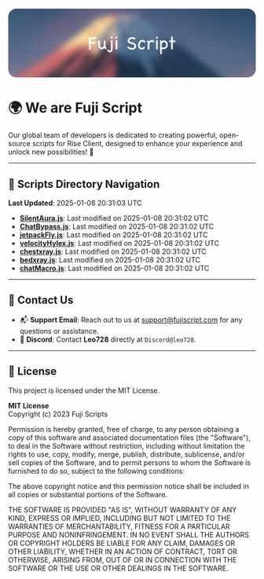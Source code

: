 ![Banner](.github/b.webp)

# 🌍 **We are Fuji Script**

Our global team of developers is dedicated to creating powerful, open-source scripts for Rise Client, designed to enhance your experience and unlock new possibilities! 🌟

---
<!-- SCRIPTS_NAVIGATION_START -->
## 📂 **Scripts Directory Navigation**

**Last Updated**: 2025-01-08 20:31:03 UTC

- **[SilentAura.js](scripts/SilentAura.js)**: Last modified on 2025-01-08 20:31:02 UTC
- **[ChatBypass.js](scripts/ChatBypass.js)**: Last modified on 2025-01-08 20:31:02 UTC
- **[jetpackFly.js](scripts/jetpackFly.js)**: Last modified on 2025-01-08 20:31:02 UTC
- **[velocityHylex.js](scripts/velocityHylex.js)**: Last modified on 2025-01-08 20:31:02 UTC
- **[chestxray.js](scripts/chestxray.js)**: Last modified on 2025-01-08 20:31:02 UTC
- **[bedxray.js](scripts/bedxray.js)**: Last modified on 2025-01-08 20:31:02 UTC
- **[chatMacro.js](scripts/chatMacro.js)**: Last modified on 2025-01-08 20:31:02 UTC

<!-- SCRIPTS_NAVIGATION_END -->

---

## 💬 **Contact Us**  
- 📬 **Support Email**: Reach out to us at [support@fujiscript.com](mailto:support@fujiscript.com) for any questions or assistance.  
- 💬 **Discord**: Contact **Leo728** directly at `Discord@leo728`.

---

## 📜 **License**

This project is licensed under the MIT License.  

**MIT License**  
Copyright (c) 2023 Fuji Scripts  

Permission is hereby granted, free of charge, to any person obtaining a copy of this software and associated documentation files (the "Software"), to deal in the Software without restriction, including without limitation the rights to use, copy, modify, merge, publish, distribute, sublicense, and/or sell copies of the Software, and to permit persons to whom the Software is furnished to do so, subject to the following conditions:  

The above copyright notice and this permission notice shall be included in all copies or substantial portions of the Software.  

THE SOFTWARE IS PROVIDED "AS IS", WITHOUT WARRANTY OF ANY KIND, EXPRESS OR IMPLIED, INCLUDING BUT NOT LIMITED TO THE WARRANTIES OF MERCHANTABILITY, FITNESS FOR A PARTICULAR PURPOSE AND NONINFRINGEMENT. IN NO EVENT SHALL THE AUTHORS OR COPYRIGHT HOLDERS BE LIABLE FOR ANY CLAIM, DAMAGES OR OTHER LIABILITY, WHETHER IN AN ACTION OF CONTRACT, TORT OR OTHERWISE, ARISING FROM, OUT OF OR IN CONNECTION WITH THE SOFTWARE OR THE USE OR OTHER DEALINGS IN THE SOFTWARE.  
